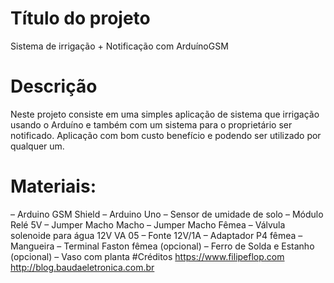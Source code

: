 # Título do projeto
Sistema de irrigação + Notificação com ArduínoGSM
# Descrição
Neste projeto consiste em uma simples aplicação de sistema que irrigação usando o Arduíno e também com um sistema para o 
proprietário ser notificado. Aplicação com bom custo benefício e podendo ser utilizado por qualquer um.
# Materiais:
– Arduino GSM Shield
– Arduino Uno
– Sensor de umidade de solo
– Módulo Relé 5V
– Jumper Macho Macho
– Jumper Macho Fêmea
– Válvula solenoide para água 12V VA 05
– Fonte 12V/1A
– Adaptador P4 fêmea
– Mangueira
– Terminal Faston fêmea (opcional)
– Ferro de Solda e Estanho (opcional)
– Vaso com planta
#Créditos 
https://www.filipeflop.com
http://blog.baudaeletronica.com.br
